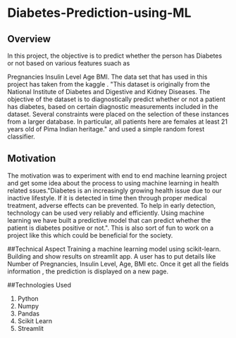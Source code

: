 # Diabetes-Prediction-using-ML

## Overview
In this project, the objective is to predict whether the person has Diabetes or not based on various features suach as

Pregnancies
Insulin Level
Age
BMI. The data set that has used in this project has taken from the kaggle . "This dataset is originally from the National Institute of Diabetes and Digestive and Kidney Diseases. The objective of the dataset is to diagnostically predict whether or not a patient has diabetes, based on certain diagnostic measurements included in the dataset. Several constraints were placed on the selection of these instances from a larger database. In particular, all patients here are females at least 21 years old of Pima Indian heritage." and used a simple random forest classifier.

## Motivation
The motivation was to experiment with end to end machine learning project and get some idea about the process to using machine learning in health related ssues."Diabetes is an increasingly growing health issue due to our inactive lifestyle. If it is detected in time then through proper medical treatment, adverse effects can be prevented. To help in early detection, technology can be used very reliably and efficiently. Using machine learning we have built a predictive model that can predict whether the patient is diabetes positive or not.". This is also sort of fun to work on a project like this which could be beneficial for the society.

##Technical Aspect
Training a machine learning model using scikit-learn.
Building and show results on streamlit app.
A user has to put details like Number of Pregnancies, Insulin Level, Age, BMI etc.
Once it get all the fields information , the prediction is displayed on a new page.

##Technologies Used
1. Python
2. Numpy
3. Pandas
4. Scikit Learn
5. Streamlit
